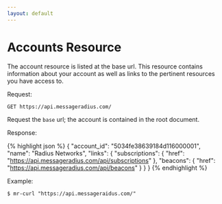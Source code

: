 ```yaml
---
layout: default
---
```

# Accounts Resource

The account resource is listed at the base url. This resource contains information about your account as well as links to the pertinent resources you have access to.

Request:

    GET https://api.messageradius.com/

Request the `base` url; the account is contained in the root document.

Response:

{% highlight json %}
{
  "account_id": "5034fe38639184d116000001",
  "name": "Radius Networks",
  "links": {
    "subscriptions": { "href": "https://api.messageradius.com/api/subscriptions" },
    "beacons": { "href": "https://api.messageradius.com/api/beacons" }
  }
}
{% endhighlight %}

Example:

    $ mr-curl "https://api.messageraidus.com/"
